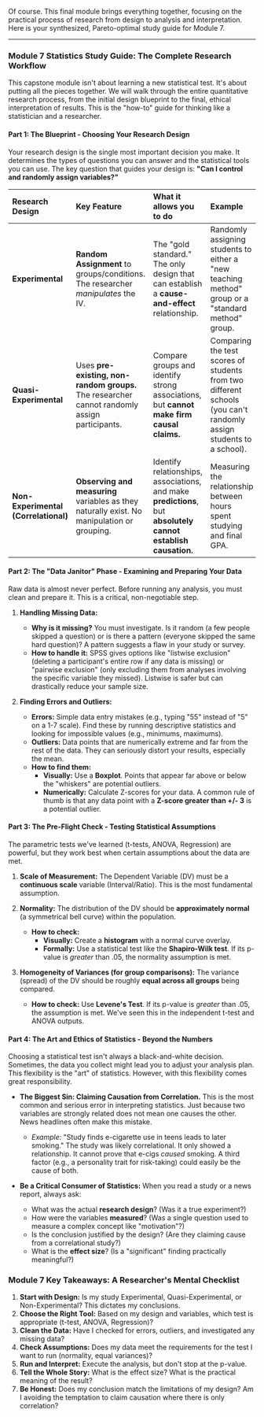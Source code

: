 Of course. This final module brings everything together, focusing on the practical process of research from design to analysis and interpretation. Here is your synthesized, Pareto-optimal study guide for Module 7.

---

### **Module 7 Statistics Study Guide: The Complete Research Workflow**

This capstone module isn't about learning a new statistical test. It's about putting all the pieces together. We will walk through the entire quantitative research process, from the initial design blueprint to the final, ethical interpretation of results. This is the "how-to" guide for thinking like a statistician and a researcher.

#### **Part 1: The Blueprint - Choosing Your Research Design**

Your research design is the single most important decision you make. It determines the types of questions you can answer and the statistical tools you can use. The key question that guides your design is: **"Can I control and randomly assign variables?"**

| Research Design                      | Key Feature                                                                                   | What it allows you to do                                                                                       | Example                                                                                                            |
| :----------------------------------- | :-------------------------------------------------------------------------------------------- | :------------------------------------------------------------------------------------------------------------- | :----------------------------------------------------------------------------------------------------------------- |
| **Experimental**                     | **Random Assignment** to groups/conditions. The researcher _manipulates_ the IV.              | The "gold standard." The only design that can establish a **cause-and-effect** relationship.                   | Randomly assigning students to either a "new teaching method" group or a "standard method" group.                  |
| **Quasi-Experimental**               | Uses **pre-existing, non-random groups.** The researcher cannot randomly assign participants. | Compare groups and identify strong associations, but **cannot make firm causal claims.**                       | Comparing the test scores of students from two different schools (you can't randomly assign students to a school). |
| **Non-Experimental (Correlational)** | **Observing and measuring** variables as they naturally exist. No manipulation or grouping.   | Identify relationships, associations, and make **predictions**, but **absolutely cannot establish causation.** | Measuring the relationship between hours spent studying and final GPA.                                             |

#### **Part 2: The "Data Janitor" Phase - Examining and Preparing Your Data**

Raw data is almost never perfect. Before running any analysis, you must clean and prepare it. This is a critical, non-negotiable step.

1.  **Handling Missing Data:**

    - **Why is it missing?** You must investigate. Is it random (a few people skipped a question) or is there a pattern (everyone skipped the same hard question)? A pattern suggests a flaw in your study or survey.
    - **How to handle it:** SPSS gives options like "listwise exclusion" (deleting a participant's entire row if any data is missing) or "pairwise exclusion" (only excluding them from analyses involving the specific variable they missed). Listwise is safer but can drastically reduce your sample size.

2.  **Finding Errors and Outliers:**
    - **Errors:** Simple data entry mistakes (e.g., typing "55" instead of "5" on a 1-7 scale). Find these by running descriptive statistics and looking for impossible values (e.g., minimums, maximums).
    - **Outliers:** Data points that are numerically extreme and far from the rest of the data. They can seriously distort your results, especially the mean.
    - **How to find them:**
      - **Visually:** Use a **Boxplot**. Points that appear far above or below the "whiskers" are potential outliers.
      - **Numerically:** Calculate Z-scores for your data. A common rule of thumb is that any data point with a **Z-score greater than +/- 3** is a potential outlier.

#### **Part 3: The Pre-Flight Check - Testing Statistical Assumptions**

The parametric tests we've learned (t-tests, ANOVA, Regression) are powerful, but they work best when certain assumptions about the data are met.

1.  **Scale of Measurement:** The Dependent Variable (DV) must be a **continuous scale** variable (Interval/Ratio). This is the most fundamental assumption.

2.  **Normality:** The distribution of the DV should be **approximately normal** (a symmetrical bell curve) within the population.

    - **How to check:**
      - **Visually:** Create a **histogram** with a normal curve overlay.
      - **Formally:** Use a statistical test like the **Shapiro-Wilk test**. If its p-value is _greater_ than .05, the normality assumption is met.

3.  **Homogeneity of Variances (for group comparisons):** The variance (spread) of the DV should be roughly **equal across all groups** being compared.
    - **How to check:** Use **Levene's Test**. If its p-value is _greater_ than .05, the assumption is met. We've seen this in the independent t-test and ANOVA outputs.

#### **Part 4: The Art and Ethics of Statistics - Beyond the Numbers**

Choosing a statistical test isn't always a black-and-white decision. Sometimes, the data you collect might lead you to adjust your analysis plan. This flexibility is the "art" of statistics. However, with this flexibility comes great responsibility.

- **The Biggest Sin: Claiming Causation from Correlation.** This is the most common and serious error in interpreting statistics. Just because two variables are strongly related does not mean one causes the other. News headlines often make this mistake.

  - _Example:_ "Study finds e-cigarette use in teens leads to later smoking." The study was likely correlational. It only showed a relationship. It cannot prove that e-cigs _caused_ smoking. A third factor (e.g., a personality trait for risk-taking) could easily be the cause of both.

- **Be a Critical Consumer of Statistics:** When you read a study or a news report, always ask:
  - What was the actual **research design**? (Was it a true experiment?)
  - How were the variables **measured**? (Was a single question used to measure a complex concept like "motivation"?)
  - Is the conclusion justified by the design? (Are they claiming cause from a correlational study?)
  - What is the **effect size**? (Is a "significant" finding practically meaningful?)

### **Module 7 Key Takeaways: A Researcher's Mental Checklist**

1.  **Start with Design:** Is my study Experimental, Quasi-Experimental, or Non-Experimental? This dictates my conclusions.
2.  **Choose the Right Tool:** Based on my design and variables, which test is appropriate (t-test, ANOVA, Regression)?
3.  **Clean the Data:** Have I checked for errors, outliers, and investigated any missing data?
4.  **Check Assumptions:** Does my data meet the requirements for the test I want to run (normality, equal variances)?
5.  **Run and Interpret:** Execute the analysis, but don't stop at the p-value.
6.  **Tell the Whole Story:** What is the effect size? What is the practical meaning of the result?
7.  **Be Honest:** Does my conclusion match the limitations of my design? Am I avoiding the temptation to claim causation where there is only correlation?
